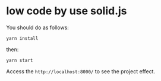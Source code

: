# low code by use solid.js

You should do as follows:

```
yarn install
```

then:

```shell
yarn start
```

Access the `http://localhost:8000/` to  see the project effect.